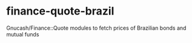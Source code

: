 # finance-quote-brazil
Gnucash/Finance::Quote modules to fetch prices of Brazilian bonds and mutual funds
